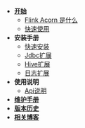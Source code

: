 - [**开始**](#/README)
    - [Flink Acorn 是什么](_homepage.md)
    - [快速使用](/zh-cn/start/快速使用.md)
- **安装手册**
    - [快速安装](/zh-cn/install/快速安装.md)
    - [Jdbc扩展](/zh-cn/install/Jdbc扩展.md)
    - [Hive扩展](/zh-cn/install/Hive扩展.md)
    - [日志扩展](/zh-cn/install/日志扩展.md)
- **使用说明**
    - [Api说明](/zh-cn/reference/Api说明.md)
- [**维护手册**](/zh-cn/contributing.md)
- [**版本历史**](/zh-cn/changelog.md)
- [**相关博客**](/zh-cn/blogs.md)
  
